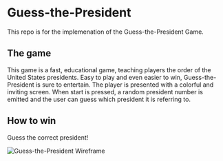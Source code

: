 # Guess-the-President

This repo is for the implemenation of the Guess-the-President Game.
## The game
This game is a fast, educational game, teaching players the order of the United States presidents. Easy to play and even easier to win, Guess-the-President is sure to entertain.
The player is presented with a colorful and inviting screen. When start is pressed, a random president number is emitted and the user can guess which president it is referring to.
## How to win
Guess the correct president!

![Guess-the-President Wireframe](https://github.com/user-attachments/assets/d097ab44-0be9-4247-9b2a-e2519c81cdbd)
